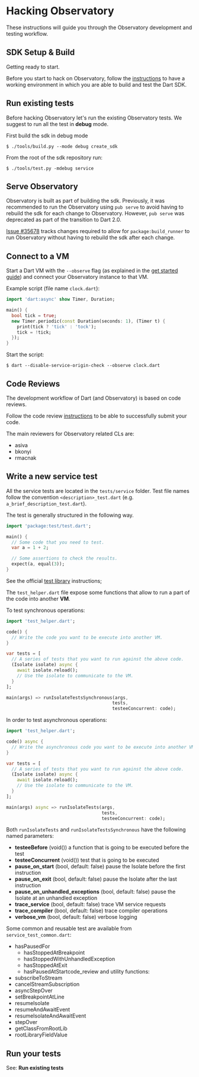 # Hacking Observatory

These instructions will guide you through the Observatory development and
testing workflow.

## SDK Setup & Build
Getting ready to start.

Before you start to hack on Observatory, follow the [instructions][build_sdk] to
have a working environment in which you are able to build and test the Dart SDK.

## Run existing tests
Before hacking Observatory let's run the existing Observatory tests.
We suggest to run all the test in __debug__ mode.

First build the sdk in debug mode
```
$ ./tools/build.py --mode debug create_sdk
```

From the root of the sdk repository run:
```
$ ./tools/test.py -mdebug service
```

## Serve Observatory
Observatory is built as part of building the sdk. Previously, it was recommended
to run the Observatory using `pub serve` to avoid having to rebuild the sdk for
each change to Observatory. However, `pub serve` was deprecated as part of the
transition to Dart 2.0.

[Issue #35678](https://github.com/dart-lang/sdk/issues/35678)
tracks changes required to allow for `package:build_runner` to run Observatory
without having to rebuild the sdk after each change.

## Connect to a VM
Start a Dart VM with the ``--observe`` flag (as explained in the
[get started guide][observatory_get_started]) and connect your Observatory
instance to that VM.

Example script (file name ```clock.dart```):
```dart
import 'dart:async' show Timer, Duration;

main() {
  bool tick = true;
  new Timer.periodic(const Duration(seconds: 1), (Timer t) {
    print(tick ? 'tick' : 'tock');
    tick = !tick;
  });
}
```
Start the script:
```
$ dart --disable-service-origin-check --observe clock.dart
```

## Code Reviews
The development workflow of Dart (and Observatory) is based on code reviews.

Follow the code review [instructions][code_review] to be able to successfully
submit your code.

The main reviewers for Observatory related CLs are:
  - asiva
  - bkonyi
  - rmacnak

## Write a new service test
All the service tests are located in the ```tests/service``` folder.
Test file names follow the convention ```<description>_test.dart```
(e.g. ```a_brief_description_test.dart```).

The test is generally structured in the following way.
```dart
import 'package:test/test.dart';

main() {
  // Some code that you need to test.
  var a = 1 + 2;

  // Some assertions to check the results.
  expect(a, equal(3));
}
```
See the official [test library][test_library] instructions;

The ```test_helper.dart``` file expose some functions that allow to run a part
of the code into another __VM__.

To test synchronous operations:
```dart
import 'test_helper.dart';

code() {
  // Write the code you want to be execute into another VM.
}

var tests = [
  // A series of tests that you want to run against the above code.
  (Isolate isolate) async {
    await isolate.reload();
    // Use the isolate to communicate to the VM.
  }
];

main(args) => runIsolateTestsSynchronous(args,
                                        tests,
                                        testeeConcurrent: code);
```

In order to test asynchronous operations:
```dart
import 'test_helper.dart';

code() async {
  // Write the asynchronous code you want to be execute into another VM.
}

var tests = [
  // A series of tests that you want to run against the above code.
  (Isolate isolate) async {
    await isolate.reload();
    // Use the isolate to communicate to the VM.
  }
];

main(args) async => runIsolateTests(args,
                                    tests,
                                    testeeConcurrent: code);
```

Both ```runIsolateTests``` and ```runIsolateTestsSynchronous``` have the
following named parameters:
 - __testeeBefore__ (void()) a function that is going to be executed before
the test
 - __testeeConcurrent__ (void()) test that is going to be executed
 - __pause_on_start__ (bool, default: false) pause the Isolate before the first
instruction
 - __pause_on_exit__ (bool, default: false) pause the Isolate after the last
instruction
 - __pause_on_unhandled_exceptions__ (bool, default: false) pause the Isolate at
an unhandled exception
 - __trace_service__ (bool, default: false) trace VM service requests
 - __trace_compiler__ (bool, default: false) trace compiler operations
 - __verbose_vm__ (bool, default: false) verbose logging


Some common and reusable test are available from ```service_test_common.dart```:
 - hasPausedFor
   - hasStoppedAtBreakpoint
   - hasStoppedWithUnhandledException
   - hasStoppedAtExit
   - hasPausedAtStartcode_review
and utility functions:
 - subscribeToStream
 - cancelStreamSubscription
 - asyncStepOver
 - setBreakpointAtLine
 - resumeIsolate
 - resumeAndAwaitEvent
 - resumeIsolateAndAwaitEvent
 - stepOver
 - getClassFromRootLib
 - rootLibraryFieldValue

## Run your tests
See: __Run existing tests__

[build_sdk]: https://github.com/dart-lang/sdk/wiki/Building "Building the Dart SDK"
[open_observatory]: http://localhost:8080/ "Open Observatory"
[observatory_get_started]: https://dart-lang.github.io/observatory/get-started.html "Observatory get started"
[code_review]: https://github.com/dart-lang/sdk/wiki/Code-review-workflow-with-GitHub-and-reitveld "Code Review"
[test_library]: https://pub.dartlang.org/packages/test "Test Library"
